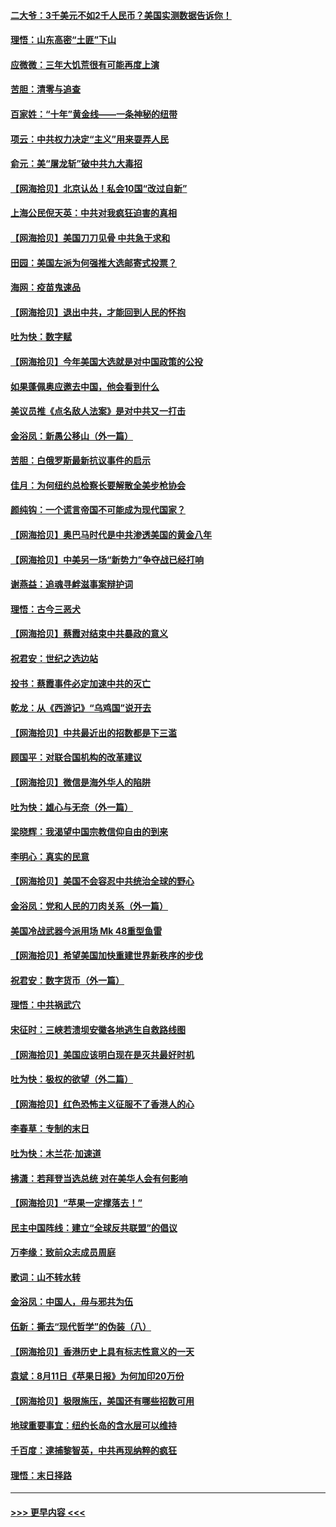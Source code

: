 #### [二大爷：3千美元不如2千人民币？美国实测数据告诉你！](../pages/nsc993/n12358563.md?t=08270002) 
#### [理悟：山东高密“土匪”下山](../pages/nsc993/n12358535.md?t=08270002) 
#### [应微微：三年大饥荒很有可能再度上演](../pages/nsc993/n12358523.md?t=08270002) 
#### [苦胆：清零与追查](../pages/nsc993/n12358501.md?t=08270002) 
#### [百家姓：“十年”黄金线——一条神秘的纽带](../pages/nsc993/n12358319.md?t=08270002) 
#### [项云：中共权力决定“主义”用来耍弄人民](../pages/nsc993/n12358172.md?t=08270002) 
#### [俞元：美“屠龙斩”破中共九大毒招](../pages/nsc993/n12357822.md?t=08270002) 
#### [【网海拾贝】北京认怂！私会10国“改过自新”](../pages/nsc993/n12357784.md?t=08270002) 
#### [上海公民倪天英：中共对我疯狂迫害的真相](../pages/nsc993/n12356341.md?t=08270002) 
#### [【网海拾贝】美国刀刀见骨 中共急于求和](../pages/nsc993/n12355511.md?t=08270002) 
#### [田园：美国左派为何强推大选邮寄式投票？](../pages/nsc993/n12352963.md?t=08270002) 
#### [海网：疫苗鬼速品](../pages/nsc993/n12354438.md?t=08270002) 
#### [【网海拾贝】退出中共，才能回到人民的怀抱](../pages/nsc993/n12352634.md?t=08270002) 
#### [吐为快：数字赋](../pages/nsc993/n12352317.md?t=08270002) 
#### [【网海拾贝】今年美国大选就是对中国政策的公投](../pages/nsc993/n12350973.md?t=08270002) 
#### [如果蓬佩奥应邀去中国，他会看到什么](../pages/nsc993/n12350945.md?t=08270002) 
#### [美议员推《点名敌人法案》是对中共又一打击](../pages/nsc993/n12350765.md?t=08270002) 
#### [金浴凤：新愚公移山（外一篇）](../pages/nsc993/n12350253.md?t=08270002) 
#### [苦胆：白俄罗斯最新抗议事件的启示](../pages/nsc993/n12349989.md?t=08270002) 
#### [佳月：为何纽约总检察长要解散全美步枪协会](../pages/nsc993/n12349939.md?t=08270002) 
#### [颜纯钩：一个谎言帝国不可能成为现代国家？](../pages/nsc993/n12349898.md?t=08270002) 
#### [【网海拾贝】奥巴马时代是中共渗透美国的黄金八年](../pages/nsc993/n12349284.md?t=08270002) 
#### [【网海拾贝】中美另一场“新势力”争夺战已经打响](../pages/nsc993/n12346998.md?t=08270002) 
#### [谢燕益：追魂寻衅滋事案辩护词](../pages/nsc993/n12346892.md?t=08270002) 
#### [理悟：古今三恶犬](../pages/nsc993/n12345190.md?t=08270002) 
#### [【网海拾贝】蔡霞对结束中共暴政的意义](../pages/nsc993/n12344263.md?t=08270002) 
#### [祝君安：世纪之选边站](../pages/nsc993/n12342382.md?t=08270002) 
#### [投书：蔡霞事件必定加速中共的灭亡](../pages/nsc993/n12341881.md?t=08270002) 
#### [乾龙：从《西游记》“乌鸡国”说开去](../pages/nsc993/n12341690.md?t=08270002) 
#### [【网海拾贝】中共最近出的招数都是下三滥](../pages/nsc993/n12341593.md?t=08270002) 
#### [顾国平：对联合国机构的改革建议](../pages/nsc993/n12339928.md?t=08270002) 
#### [【网海拾贝】微信是海外华人的陷阱](../pages/nsc993/n12338868.md?t=08270002) 
#### [吐为快：雄心与无奈（外一篇）](../pages/nsc993/n12338132.md?t=08270002) 
#### [梁晓辉：我渴望中国宗教信仰自由的到来](../pages/nsc993/n12336657.md?t=08270002) 
#### [李明心：真实的民意](../pages/nsc993/n12336089.md?t=08270002) 
#### [【网海拾贝】美国不会容忍中共统治全球的野心](../pages/nsc993/n12336063.md?t=08270002) 
#### [金浴凤：党和人民的刀肉关系（外一篇）](../pages/nsc993/n12335834.md?t=08270002) 
#### [美国冷战武器今派用场 Mk 48重型鱼雷](../pages/nsc993/n12335354.md?t=08270002) 
#### [【网海拾贝】希望美国加快重建世界新秩序的步伐](../pages/nsc993/n12334224.md?t=08270002) 
#### [祝君安：数字货币（外一篇）](../pages/nsc993/n12334186.md?t=08270002) 
#### [理悟：中共祸武穴](../pages/nsc993/n12333962.md?t=08270002) 
#### [宋征时：三峡若溃坝安徽各地逃生自救路线图](../pages/nsc993/n12332450.md?t=08270002) 
#### [【网海拾贝】美国应该明白现在是灭共最好时机](../pages/nsc993/n12332313.md?t=08270002) 
#### [吐为快：极权的欲望（外二篇）](../pages/nsc993/n12332089.md?t=08270002) 
#### [【网海拾贝】红色恐怖主义征服不了香港人的心](../pages/nsc993/n12329296.md?t=08270002) 
#### [李春草：专制的末日](../pages/nsc993/n12329079.md?t=08270002) 
#### [吐为快：木兰花‧加速道](../pages/nsc993/n12327366.md?t=08270002) 
#### [拂潇：若拜登当选总统 对在美华人会有何影响](../pages/nsc993/n12295996.md?t=08270002) 
#### [【网海拾贝】“苹果一定撑落去！”](../pages/nsc993/n12326784.md?t=08270002) 
#### [民主中国阵线：建立“全球反共联盟”的倡议](../pages/nsc993/n12324177.md?t=08270002) 
#### [万李缘：致前众志成员周庭](../pages/nsc993/n12324635.md?t=08270002) 
#### [歌词：山不转水转](../pages/nsc993/n12324599.md?t=08270002) 
#### [金浴凤：中国人，毋与邪共为伍](../pages/nsc993/n12324257.md?t=08270002) 
#### [伍新：撕去“现代哲学”的伪装（八）](../pages/nsc993/n12324188.md?t=08270002) 
#### [【网海拾贝】香港历史上具有标志性意义的一天](../pages/nsc993/n12324021.md?t=08270002) 
#### [袁斌：8月11日《苹果日报》为何加印20万份](../pages/nsc993/n12323955.md?t=08270002) 
#### [【网海拾贝】极限施压，美国还有哪些招数可用](../pages/nsc993/n12322512.md?t=08270002) 
#### [地球重要事宜：纽约长岛的含水层可以维持](../pages/nsc993/n12321844.md?t=08270002) 
#### [千百度：逮捕黎智英，中共再现纳粹的疯狂](../pages/nsc993/n12321777.md?t=08270002) 
#### [理悟：末日择路](../pages/nsc993/n12320812.md?t=08270002) 

----
#### [ >>> 更早内容 <<< ](../indexes/nsc993-earlier.md)
